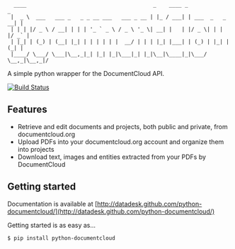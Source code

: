 <pre><code>  ____                                        _    ____ _                 _ 
 |  _ \  ___   ___ _   _ _ __ ___   ___ _ __ | |_ / ___| | ___  _   _  __| |
 | | | |/ _ \ / __| | | | '_ ` _ \ / _ \ '_ \| __| |   | |/ _ \| | | |/ _` |
 | |_| | (_) | (__| |_| | | | | | |  __/ | | | |_| |___| | (_) | |_| | (_| |
 |____/ \___/ \___|\__,_|_| |_| |_|\___|_| |_|\__|\____|_|\___/ \__,_|\__,_|/  </code></pre>

A simple python wrapper for the DocumentCloud API.

[![Build Status](https://travis-ci.org/datadesk/python-documentcloud.png?branch=master)](https://travis-ci.org/datadesk/python-documentcloud)

Features
--------

* Retrieve and edit documents and projects, both public and private, from documentcloud.org
* Upload PDFs into your documentcloud.org account and organize them into projects
* Download text, images and entities extracted from your PDFs by DocumentCloud

Getting started
---------------

Documentation is available at [http://datadesk.github.com/python-documentcloud/](http://datadesk.github.com/python-documentcloud/)

Getting started is as easy as...

```bash
$ pip install python-documentcloud
```
